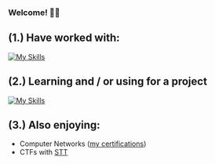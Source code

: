 ### Welcome! 👨‍💻

## (1.) Have worked with:
[![My Skills](https://skillicons.dev/icons?i=c,java,py,bash,docker,azure,ansible,postgresql,flask,html,js,css)](https://skillicons.dev)

## (2.) Learning and / or using for a project
[![My Skills](https://skillicons.dev/icons?i=kali,raspberrypi)](https://skillicons.dev) <br />

## (3.) Also enjoying:
- Computer Networks (<a href="https://www.credly.com/users/axel-carapinha">my certifications</a>)
- CTFs with <a href="https://sectt.github.io/">STT</a>
